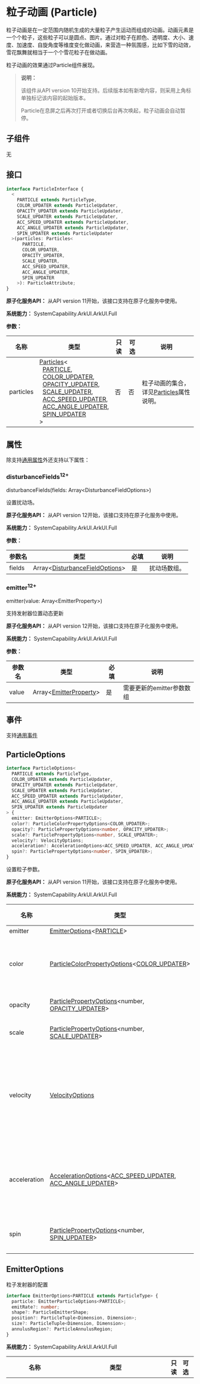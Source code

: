 # 粒子动画 (Particle)
<!--Kit: ArkUI-->
<!--Subsystem: ArkUI-->
<!--Owner: @CCFFWW-->
<!--Designer: @yangfan229-->
<!--Tester: @lxl007-->
<!--Adviser: @HelloCrease-->

粒子动画是在一定范围内随机生成的大量粒子产生运动而组成的动画。动画元素是一个个粒子，这些粒子可以是圆点、图片。通过对粒子在颜色、透明度、大小、速度、加速度、自旋角度等维度变化做动画，来营造一种氛围感，比如下雪的动效，雪花飘舞就相当于一个个雪花粒子在做动画。

粒子动画的效果通过Particle组件展现。


>  **说明：**
>
>  该组件从API version 10开始支持。后续版本如有新增内容，则采用上角标单独标记该内容的起始版本。
>
>  Particle在息屏之后再次打开或者切换后台再次唤起，粒子动画会自动暂停。


## 子组件

无


## 接口

```typescript
interface ParticleInterface {
  <
    PARTICLE extends ParticleType,
    COLOR_UPDATER extends ParticleUpdater,
    OPACITY_UPDATER extends ParticleUpdater,
    SCALE_UPDATER extends ParticleUpdater,
    ACC_SPEED_UPDATER extends ParticleUpdater,
    ACC_ANGLE_UPDATER extends ParticleUpdater,
    SPIN_UPDATER extends ParticleUpdater
  >(particles: Particles<
      PARTICLE,
      COLOR_UPDATER,
      OPACITY_UPDATER,
      SCALE_UPDATER,
      ACC_SPEED_UPDATER,
      ACC_ANGLE_UPDATER,
      SPIN_UPDATER
    >): ParticleAttribute;
}
```

**原子化服务API：** 从API version 11开始，该接口支持在原子化服务中使用。

**系统能力：** SystemCapability.ArkUI.ArkUI.Full

**参数：**

| 名称 | 类型 | 只读 | 可选 | 说明 |
| -------- | -------- | ---- | ---- | -------- |
| particles | [Particles](#particles18)<<br/>&nbsp;&nbsp;[PARTICLE](#particletype), <br/>&nbsp;&nbsp;[COLOR_UPDATER](#particleupdater),<br/>&nbsp;&nbsp;[OPACITY_UPDATER](#particleupdater),<br/>&nbsp;&nbsp;[SCALE_UPDATER](#particleupdater),<br/>&nbsp;&nbsp;[ACC_SPEED_UPDATER](#particleupdater),<br/>&nbsp;&nbsp;[ACC_ANGLE_UPDATER](#particleupdater),<br/>&nbsp;&nbsp;[SPIN_UPDATER](#particleupdater)<br/>><br/> | 否 | 否 | 粒子动画的集合，详见[Particles](#particles18)属性说明。 |

## 属性

除支持[通用属性](ts-component-general-attributes.md)外还支持以下属性：

### disturbanceFields<sup>12+</sup>

disturbanceFields(fields: Array&lt;DisturbanceFieldOptions&gt;)

设置扰动场。

**原子化服务API：** 从API version 12开始，该接口支持在原子化服务中使用。

**系统能力：** SystemCapability.ArkUI.ArkUI.Full

**参数：**

| 参数名 | 类型    | 必填 | 说明                         |
| ------ | ------- | ---- | ---------------------------- |
| fields  | Array<[DisturbanceFieldOptions](#disturbancefieldoptions12)> | 是   | 扰动场数组。 |

### emitter<sup>12+</sup>
emitter(value: Array&lt;EmitterProperty&gt;)

支持发射器位置动态更新

**原子化服务API：** 从API version 12开始，该接口支持在原子化服务中使用。

**系统能力：** SystemCapability.ArkUI.ArkUI.Full

**参数：**

| 参数名 | 类型    | 必填 | 说明                         |
| ------ | ------- | ---- | ---------------------------- |
| value  | Array<[EmitterProperty](#emitterproperty12)> | 是   | 需要更新的emitter参数数组 |

## 事件
支持[通用事件](ts-component-general-events.md)

## ParticleOptions

```typescript
interface ParticleOptions<
  PARTICLE extends ParticleType,
  COLOR_UPDATER extends ParticleUpdater,
  OPACITY_UPDATER extends ParticleUpdater,
  SCALE_UPDATER extends ParticleUpdater,
  ACC_SPEED_UPDATER extends ParticleUpdater,
  ACC_ANGLE_UPDATER extends ParticleUpdater,
  SPIN_UPDATER extends ParticleUpdater
> {
  emitter: EmitterOptions<PARTICLE>;
  color?: ParticleColorPropertyOptions<COLOR_UPDATER>;
  opacity?: ParticlePropertyOptions<number, OPACITY_UPDATER>;
  scale?: ParticlePropertyOptions<number, SCALE_UPDATER>;
  velocity?: VelocityOptions;
  acceleration?: AccelerationOptions<ACC_SPEED_UPDATER, ACC_ANGLE_UPDATER>;
  spin?: ParticlePropertyOptions<number, SPIN_UPDATER>;
}
```

设置粒子参数。

**原子化服务API：** 从API version 11开始，该接口支持在原子化服务中使用。

**系统能力：** SystemCapability.ArkUI.ArkUI.Full

| 名称 | 类型 | 只读 | 可选 | 说明 |
| -------- | -------- | ---- | ---- | -------- |
| emitter | [EmitterOptions](#emitteroptions)<[PARTICLE](#particletype)> | 否 | 否 | 粒子发射器配置。 |
| color | [ParticleColorPropertyOptions](#particlecolorpropertyoptions)<[COLOR_UPDATER](#particleupdater)> | 否 | 是 | 粒子颜色配置。<br/>**说明**：<br/>默认值：{ range:[Color.White,Color.White] } 。图片粒子不支持设置颜色。|
| opacity | [ParticlePropertyOptions](#particlepropertyoptions)\<number, [OPACITY_UPDATER](#particleupdater)> | 否 | 是 | 粒子透明度配置。<br/>默认值：{ range:[1.0,1.0] } |
| scale | [ParticlePropertyOptions](#particlepropertyoptions)\<number, [SCALE_UPDATER](#particleupdater)> | 否 | 是 | 粒子大小配置。<br/>默认值：{ range:[1.0,1.0] } |
| velocity | [VelocityOptions](#velocityoptions18) |否 | 是 | 粒子速度配置。<br/>**说明**：<br/>speed表示速度大小。angle表示速度的方向（单位为角度），以元素几何中心为坐标原点，水平方向为X轴，正数表示顺时针方向旋转角度。<br/>默认值：{ speed:[0.0,0.0],angle:[0.0,0.0] } |
| acceleration | [AccelerationOptions](#accelerationoptions18)<[ACC_SPEED_UPDATER](#particleupdater), [ACC_ANGLE_UPDATER](#particleupdater)> | 否 | 是 | 粒子加速度配置。 <br/>**说明**：<br/>speed表示加速度大小，angle表示加速度方向（单位为角度）。<br/>默认值：{ speed:{range:[0.0,0.0]},angle:{range:[0.0,0.0]} } |
| spin | [ParticlePropertyOptions](#particlepropertyoptions)<number, [SPIN_UPDATER](#particleupdater)> | 否 | 是 | 粒子自旋角度配置。 <br/>默认值：{range:[0.0,0.0]}<br/>方向：正数表示顺时针旋转，负数表示逆时针旋转。 |


## EmitterOptions
粒子发射器的配置

```typescript
interface EmitterOptions<PARTICLE extends ParticleType> {   
  particle: EmitterParticleOptions<PARTICLE>;
  emitRate?: number;
  shape?: ParticleEmitterShape;
  position?: ParticleTuple<Dimension, Dimension>;
  size?: ParticleTuple<Dimension, Dimension>;
  annulusRegion?: ParticleAnnulusRegion;
}
```

**系统能力：** SystemCapability.ArkUI.ArkUI.Full

| 名称 | 类型 | 只读 | 可选 | 说明 |
| -------- | -------- | ---- | ---- | -------- |
| particle | [EmitterParticleOptions](#emitterparticleoptions18)<[PARTICLE](#particletype)> | 否 | 否 | 粒子配置。<br>-type表示粒子类型，可以选择图片或者是点。<br>-config表示对应类型的配置。<br>-config类型和type值有关联：<br>1、如果type为ParticleType.POINT，则config类型为[PointParticleParameters](#pointparticleparameters) 。<br>2、如果type为ParticleType.IMAGE，则config类型为[ImageParticleParameters](#imageparticleparameters) 。<br>-count表示发射的粒子总数，count取值>=-1,当count为-1表示粒子总数无限大。<br>-lifetime表示单个粒子的生命周期，默认值1000（即1000ms，1s）,lifetime>=-1,当lifetime为-1表示粒子生命周期无限大。当lifetime<-1，取默认值。<br/>**说明：**如果不需要动画一直播放，建议不要将生命周期设置为-1，可能对性能造成较大影响。<br>-lifeTimeRange表示粒子生命周期取值范围，设置lifeTimeRange后粒子的生命周期为 [lifetime-lifeTimeRange,lifeTime+lifeTimeRange]中间的一个随机整数。lifeTimeRange 默认值为0，取值范围为0到正无穷。设置为负值时取默认值。<br/>**原子化服务API：** 从API version 11开始，该接口支持在原子化服务中使用。 |
| emitRate | number | 否 | 是 | 发射器发射速率（即每秒发射粒子数）。 默认值：5，小于0时取默认值5。emitRate值超过5000时会极大影响性能，建议设置参数小于5000。<br/>**原子化服务API：** 从API version 11开始，该接口支持在原子化服务中使用。|
| shape | [ParticleEmitterShape](#particleemittershape) | 否 | 是 | 发射器形状。默认值：ParticleEmitterShape.RECTANGLE。<br/>**原子化服务API：** 从API version 11开始，该接口支持在原子化服务中使用。 |
| position | [ParticleTuple](#particletuple18)<[Dimension](ts-types.md#dimension10), [Dimension](ts-types.md#dimension10)> | 否 | 是 | 发射器位置（距离组件左上角的位置。第一个参数为x方向上的相对偏移，第二个参数为y轴方向相对偏移。） <br>默认值：`[0.0, 0.0]`。<br/>**原子化服务API：** 从API version 11开始，该接口支持在原子化服务中使用。|
| size |  [ParticleTuple](#particletuple18)<[Dimension](ts-types.md#dimension10), [Dimension](ts-types.md#dimension10)>     |否 | 是 | 发射窗口的大小。第一个参数为发射器宽，第二个参数为发射器高。<br>默认值：`['100%','100%']`(即发射窗口占满Particle组件)。<br/>**原子化服务API：** 从API version 11开始，该接口支持在原子化服务中使用。 |
| annulusRegion<sup>20+</sup>  | [ParticleAnnulusRegion](ts-particle-animation.md#particleannulusregion20)| 否 | 是  |环形发射器参数。需要发射器形状为环形（即shape参数为ParticleEmitterShape.ANNULUS）时才生效，且对于环形发射器，形状信息必须通过annulusRegion参数指定，position和size不生效。<br/>**原子化服务API：** 从API version 20开始，该接口支持在原子化服务中使用。 |

## ParticleConfigs

设置粒子配置项。

**原子化服务API：** 从API version 11开始，该接口支持在原子化服务中使用。

**系统能力：** SystemCapability.ArkUI.ArkUI.Full

| 名称   | 类型   | 只读 | 可选 | 说明 |
| -------- | -------- | ------ | -------- | -------- |
| [ParticleType.POINT]      | [PointParticleParameters](#pointparticleparameters) | 否 | 否    | 点状粒子配置。 |
| [ParticleType.IMAGE]      | [ImageParticleParameters](#imageparticleparameters) | 否 | 否    | 图片粒子配置。 |

## PointParticleParameters

设置粒子半径。

**原子化服务API：** 从API version 11开始，该接口支持在原子化服务中使用。

**系统能力：** SystemCapability.ArkUI.ArkUI.Full

| 名称   | 类型   | 只读 | 可选 | 说明 |
| -------- | ------- | ------- | -------- | -------- |
| radius      | [VP](ts-types.md#vp10)| 否 | 否    | 粒子半径。 |

## ImageParticleParameters

设置图片选项。

**原子化服务API：** 从API version 11开始，该接口支持在原子化服务中使用。

**系统能力：** SystemCapability.ArkUI.ArkUI.Full

| 名称   | 类型   | 只读 | 可选 | 说明 |
| -------- | ------- | ------- | -------- | -------- |
| src      | [ResourceStr](ts-types.md#resourcestr) | 否 | 否    | 图片路径，支持本地图片和网络图片，引用方式请参考[加载图片资源](../../../ui/arkts-graphics-display.md#加载图片资源)。<br/>暂不支持svg图片类型。<br>src未发生变化时，会优先使用缓存的资源，无法动态切换资源。如需动态切换资源建议切换为不同的src。 |
| size     | [ParticleTuple](#particletuple18)<[Dimension](ts-types.md#dimension10), [Dimension](ts-types.md#dimension10)> | 否 | 否    | 图像尺寸。 |
| objectFit| [ImageFit](ts-appendix-enums.md#imagefit)| 否 | 是   | 图片显示模式。 |

## ParticleColorPropertyOptions

```typescript
interface ParticleColorPropertyOptions<UPDATER extends ParticleUpdater> {
  range: ParticleTuple<ResourceColor, ResourceColor>; 
  distributionType?: DistributionType;
  updater?: ParticleColorUpdaterOptions<UPDATER>;
}
```

设置粒子颜色属性更新器配置。

**系统能力：** SystemCapability.ArkUI.ArkUI.Full

| 名称 | 类型 | 只读 | 可选 | 说明 |
| -------- | -------- | ---- | ---- | -------- |
| range | [ParticleTuple](#particletuple18)<[ResourceColor](ts-types.md#resourcecolor), [ResourceColor](ts-types.md#resourcecolor)> | 否 | 否 | 粒子初始颜色区间，粒子发射器生成粒子的初始颜色在range区间随机取值。<br>默认值：range:[Color.White,Color.White] <br/>**原子化服务API：** 从API version 11开始，该接口支持在原子化服务中使用。|
| distributionType<sup>12+<sup> | [DistributionType](#distributiontype12) | 否 | 是 | 粒子初始颜色随机值分布，允许用户选择颜色随机值生成的分布类型，支持均匀分布或正态（高斯）分布。<br>默认值：DistributionType.UNIFORM<br/>**原子化服务API：** 从API version 12开始，该接口支持在原子化服务中使用。 |
| updater | [ParticleColorUpdaterOptions](#particlecolorupdateroptions18)<[UPDATER](#particleupdater)> | 否 | 是 | 颜色属性变化配置。颜色属性变化类型type有三类：<br>1、当type为ParticleUpdater.NONE，表示无变化，则config类型为[ParticleColorPropertyUpdaterConfigs](#particlecolorpropertyupdaterconfigs)[ParticleUpdater.NONE]。 <br>2、type为ParticleUpdater.RANDOM，表示随机变化，则config类型为[ParticleColorPropertyUpdaterConfigs](#particlecolorpropertyupdaterconfigs)[ParticleUpdater.RANDOM]。 <br>3、type为ParticleUpdater.CURVE,表示按动画曲线变化，则config类型为[ParticleColorPropertyUpdaterConfigs](#particlecolorpropertyupdaterconfigs)[ParticleUpdater.CURVE]。<br>默认值：type默认为 ParticleUpdater.NONE。 <br>**说明**：<br>当type为ParticleUpdater.RANDOM或者ParticleUpdater.CURVE时，updater中颜色配置的优先级高于range中的颜色配置。在updater配置的动画时间周期内，以updater中的颜色配置来变化；在updater配置的动画时间周期外，以range中的颜色配置来变化。<br/>**原子化服务API：** 从API version 11开始，该接口支持在原子化服务中使用。 |


## ParticleColorPropertyUpdaterConfigs

设置粒子颜色属性更新器的配置。

**原子化服务API：** 从API version 11开始，该接口支持在原子化服务中使用。

**系统能力：** SystemCapability.ArkUI.ArkUI.Full

| 名称 | 类型 | 只读 | 可选 | 说明 |
| -------- | -------- | ---- | ---- | -------- |
|[ParticleUpdater.NONE]|void | 否 | 否 | 无变化。|
| [ParticleUpdater.RANDOM] | [ParticleColorOptions](#particlecoloroptions18) | 否 | 否 | 表示变化方式为均匀变化的时候，在区间内随机生成一个差值。r、g、b、a四个颜色通道每秒分别使用差值叠加当前颜色值，生成目标颜色值。实现颜色随机变化的效果。 |
[ParticleUpdater.CURVE]|Array<[ParticlePropertyAnimation](#particlepropertyanimation)\<[ResourceColor](ts-types.md#resourcecolor)\>> | 否 | 否 | 表示变化方式为曲线变化时，颜色变化的配置。数组类型表示当前属性可以设置多段动画，如0ms-3000ms，3000ms-5000ms，5000ms-8000ms分别设置动画。|

## ParticlePropertyOptions
```typescript
interface ParticlePropertyOptions<TYPE, UPDATER extends ParticleUpdater> {
  range: ParticleTuple<TYPE, TYPE>;
  updater?: ParticleUpdaterOptions<TYPE, UPDATER>;
}
```

设置粒子属性选项。

**原子化服务API：** 从API version 11开始，该接口支持在原子化服务中使用。

**系统能力：** SystemCapability.ArkUI.ArkUI.Full

| 名称 | 类型 | 只读 | 可选 | 说明 |
| -------- | -------- | ---- | ---- | -------- |
| range | [ParticleTuple](#particletuple18)<[TYPE](#particleupdater), [TYPE](#particleupdater)> | 否 | 否 | 粒子初始属性值区间，粒子发射器生成粒子的属性值在range区间随机取值。<br/>**说明**<br/>各项属性的非法输入取默认值，当最大值小于最小值的时候取默认区间。TYPE为number。<br/>不同属性的默认值不同：<br>1、opacity属性：range:[1.0,1.0]，取值范围为[0, 1]，默认值为1.0。<br/>2、scale属性：range:[1.0,1.0]，取值范围为[0, 10000]，默认值为1.0。<br/>3、acceleration加速度speed属性：range:[0.0,0.0]，取值范围为[0, 10000]，默认值为0.0。<br/>4、acceleration加速度angle属性：range:[0.0,0.0]，取值范围为[-10000, 10000]，默认值为0.0。<br/>5、spin属性：range:[0.0,0.0]，取值范围为[-10000, 10000]，默认值为0.0。
| updater | [ParticleUpdaterOptions](#particleupdateroptions18)<[TYPE](#particleupdater), [UPDATER](#particleupdater)> | 否 | 是 | 属性变化配置。属性变化类型type有三类：<br/>1、当type为ParticleUpdater.NONE，表示无变化，则config类型为[ParticlePropertyUpdaterConfigs](#particlepropertyupdaterconfigs)[ParticleUpdater.NONE]。<br>2、当type为ParticleUpdater.RANDOM，表示变化类型为随机变化，则config类型为[ParticlePropertyUpdaterConfigs](#particlepropertyupdaterconfigs)[ParticleUpdater.RANDOM]。<br>3、当type为ParticleUpdater.CURVE，表示变化类型为曲线变化，则config类型为[ParticlePropertyUpdaterConfigs](#particlepropertyupdaterconfigs)[ParticleUpdater.CURVE] <br>默认值：type默认为ParticleUpdater.NONE。 |


## ParticlePropertyUpdaterConfigs
```typescript
interface ParticlePropertyUpdaterConfigs<T> {
    [ParticleUpdater.NONE]: void;
    [ParticleUpdater.RANDOM]: ParticleTuple<T, T>;
    [ParticleUpdater.CURVE]: Array<ParticlePropertyAnimation<T>>;
}
```

设置粒子属性更新器配置。

**原子化服务API：** 从API version 11开始，该接口支持在原子化服务中使用。

**系统能力：** SystemCapability.ArkUI.ArkUI.Full

| 名称 | 类型 | 只读 | 可选 | 说明 |
| -------- | -------- | ---- | ---- | -------- |
[[ParticleUpdater.NONE]|void | 否 | 否 | 无变化。|
| [ParticleUpdater.RANDOM] | [ParticleTuple](#particletuple18)<T, T> | 否 | 否 | 表示变化方式为匀速变化时，每秒的变化差值为设置区间随机生成的值。<br/>目标属性值为当前属性值叠加变化差值。如当前属性值为0.2，config取[0.1,1.0]:<br/>1、如果变化差值在区间[0.1,1.0]取随机值0.5，则目标属性值为0.2+0.5 = 0.7；<br/>2、变化差值也可以取负值。如当前属性值为0.2，config为 [-3.0,2.0],如果变化差值在区间[-3.0,2.0]取随机值-2.0，则目标属性值为0.2-2.0 = -1.8。<br>**说明：**<br>config配置的是变化差值的取值范围，差值的最大最小值没有约束。但是如果当前属性值叠加差值大于属性最大值，目标属性值取属性最大值；如果当前属性值叠加差值小于属性最小值，目标属性值取属性最小值。T为number。<br>例如：opacity的取值范围[0.0,1.0]则当当前属性值叠加差值超过1.0，则取1.0。|
|[ParticleUpdater.CURVE]|Array<[ParticlePropertyAnimation](#particlepropertyanimation)\<T\>> | 否 | 否 | 表示变化方式为曲线变化时，属性变化的配置。数组类型表示当前属性可以设置多段动画，如0ms-3000ms，3000ms-5000ms，5000ms-8000ms分别设置动画。T为number。|

## ParticlePropertyAnimation
```typescript
interface ParticlePropertyAnimation<T> {
  from: T;
  to: T;
  startMillis: number;
  endMillis: number;
  curve?: Curve | ICurve;
}
```

设置粒子属性声明周期。

**原子化服务API：** 从API version 11开始，该接口支持在原子化服务中使用。

**系统能力：** SystemCapability.ArkUI.ArkUI.Full

| 名称 | 类型 | 只读 | 可选 | 说明 |
| -------- | ---- | ---- | -------- | -------- |
|from| T | 否 | 否 | 属性起始值。非法输入取对应属性的默认值。|
| to | T | 否 | 否 | 属性目标值。非法输入取对应属性的默认值。|
|startMillis|number | 否 | 否 | 动画开始时间。<br/>单位：毫秒。<br/>取值范围：[0, +∞)。|
|endMillis|number | 否 | 否 | 动画结束时间。<br/>单位：毫秒。<br/>取值范围：[0, +∞)。|
|curve|[Curve](ts-appendix-enums.md#curve)&nbsp;\|&nbsp;[ICurve](../js-apis-curve.md#icurve9)| 否 | 是 | 设置动画曲线。<br>默认值：Curve.Linear|


## ParticleType

粒子类型。

**原子化服务API：** 从API version 11开始，该接口支持在原子化服务中使用。

**系统能力：** SystemCapability.ArkUI.ArkUI.Full

| 名称  |  值  | 说明 |
| -------- | -------- | -------- | 
| POINT | 'point' | 点状粒子 |
| IMAGE | 'image' | 图片粒子 |



## ParticleEmitterShape

粒子发射器形状。

**原子化服务API：** 从API version 11开始，该接口支持在原子化服务中使用。

**系统能力：** SystemCapability.ArkUI.ArkUI.Full

| 名称  |  值  | 说明 |
| -------- | -------- | -------- | 
| RECTANGLE | 'rectangle' | 粒子发射器为矩形。<br/> **原子化服务API：** 从API version 11开始，该接口支持在原子化服务中使用。|
| CIRCLE | 'circle' | 粒子发射器为圆形。<br/> **原子化服务API：** 从API version 11开始，该接口支持在原子化服务中使用。|
| ELLIPSE | 'ellipse' | 粒子发射器为椭圆形。<br/> **原子化服务API：** 从API version 11开始，该接口支持在原子化服务中使用。|
| ANNULUS<sup>20+</sup> | 'annulus' | 粒子发射器为环形。<br/> **原子化服务API：** 从API version 20开始，该接口支持在原子化服务中使用。|

## DistributionType<sup>12+<sup>

初始颜色随机值分布类型。

**原子化服务API：** 从API version 12开始，该接口支持在原子化服务中使用。

**系统能力：** SystemCapability.ArkUI.ArkUI.Full

| 名称  |  值  | 说明 |
| -------- | -------- | -------- | 
| UNIFORM | 0 | 初始颜色随机值分布为均匀分布。|
| GAUSSIAN | 1 | 初始颜色随机值分布为高斯分布。|

## ParticleUpdater

粒子变化类型。

**原子化服务API：** 从API version 11开始，该接口支持在原子化服务中使用。

**系统能力：** SystemCapability.ArkUI.ArkUI.Full

| 名称  |  值  | 说明 |
| -------- | -------- | -------- | 
|NONE | 'none' | 无变化|
|RANDOM | 'random' | 随机变化|
|CURVE | 'curve' | 动画曲线变化|

## DisturbanceFieldOptions<sup>12+</sup>

设置粒子扰动场参数。

**原子化服务API：** 从API version 12开始，该接口支持在原子化服务中使用。

**系统能力：** SystemCapability.ArkUI.ArkUI.Full

| 名称 | 类型    | 只读 | 可选 | 说明                         |
| ------ | ------- | ---- | ------- | --------------------- |
| strength  | number | 否 | 是   |场强，表示场从中心向外的排斥力的强度，默认值0。正数表示排斥力方向朝外，负数表示吸引力，方向朝内。<br/>取值范围：(-∞, +∞)。 |
| shape  |   [DisturbanceFieldShape](#disturbancefieldshape12) | 否 | 是   | 场的形状。<br/>默认为DisturbanceFieldShape.RECT。 |
| size  | [SizeT](../js-apis-arkui-graphics.md#sizett12)&lt;number&gt;| 否 | 是  |场的大小。<br/>默认值 {width:0，height:0}。<br/>width和height的取值范围：[0, +∞)。 |
| position  | [PositionT](../js-apis-arkui-graphics.md#positiont12)&lt;number&gt; | 否 | 是   |场的位置。<br/>默认值{x:0，y:0}。<br/>x、y的取值范围：(-∞, +∞)。 |
| feather  | number | 否 | 是   |羽化值，表示场从中心点到场边缘的衰减程度，取值范围0到100的整数，如果0则表示场是一个刚体，所有范围内的粒子都被排斥在外。羽化值越大场的缓和程度越大，场范围内出现越多靠近中心点的粒子。<br/>默认值为0。 |
| noiseScale  | number | 否 | 是   |噪声尺度，用于控制噪声图案的整体大小，取值大于等于0。<br/>默认值1。 |
| noiseFrequency  | number | 否 | 是   |噪声频率，频率越大噪声越细腻，取值大于等于0。<br/> 默认值1。 |
| noiseAmplitude  | number | 否 | 是   |噪声震幅，噪声的波动的范围，震幅越大噪音之间差异越大。取值大于等于0。<br/> 默认值1。 |

## DisturbanceFieldShape<sup>12+</sup>

粒子形状。

**原子化服务API：** 从API version 12开始，该接口支持在原子化服务中使用。

**系统能力：** SystemCapability.ArkUI.ArkUI.Full

| 名称    | 值    | 说明   |
| --------| ---- | ------|
| RECT    | 0 | 长方形。   |
| CIRCLE  | 1 | 圆。       |
| ELLIPSE | 2 | 椭圆。     |

## EmitterProperty<sup>12+</sup>

设置发射器属性。

**原子化服务API：** 从API version 12开始，该接口支持在原子化服务中使用。

**系统能力：** SystemCapability.ArkUI.ArkUI.Full

| 名称 | 类型    | 只读 | 可选 | 说明                         |
| ------ | ------- | ---- | ------- | --------------------- |
| index   | number | 否 | 否   |索引，取整，按初始化参数中发射器的数组索引指定对应的发射器。异常默认值为0。<br/>**原子化服务API：** 从API version 12开始，该接口支持在原子化服务中使用。 |
| emitRate  | number  | 否 | 是   | 发射器发射速率，即每秒发射粒子的数量。<br/>未传入时保持其当前的发射速率， 传入值小于0时取默认值5。emitRate值超过5000时会极大影响性能，建议设置参数小于5000。<br/>**原子化服务API：** 从API version 12开始，该接口支持在原子化服务中使用。 |
| position  | [PositionT](../js-apis-arkui-graphics.md#positiont12)&lt;number&gt; | 否 | 是  |发射器位置的数组，只支持number类型。<br/>未传入时保持其当前的发射器位置。需传入两个有效参数，若其中一个为异常值，则position不生效。<br/>x、y的取值范围：(-∞, +∞)。<br/>**原子化服务API：** 从API version 12开始，该接口支持在原子化服务中使用。 |
| size  | [SizeT](../js-apis-arkui-graphics.md#sizett12)&lt;number&gt;| 否 | 是  |发射窗口的大小，只支持number类型。<br/>未传入时保持其当前发射窗口大小。需传入两个有效参数且都大于0，若其中一个为异常值，则size不生效。<br/>**原子化服务API：** 从API version 12开始，该接口支持在原子化服务中使用。 |
| annulusRegion<sup>20+</sup>  | [ParticleAnnulusRegion](ts-particle-animation.md#particleannulusregion20)| 否 | 是 |环形发射器参数。需要对应index的发射器形状为环形才生效。<br/>**原子化服务API：** 从API version 20开始，该接口支持在原子化服务中使用。 |

## ParticleTuple<sup>18+</sup>

```typescript
declare type ParticleTuple<T1, T2> = [T1, T2];
```

粒子元组，表示定义一些动画参数的类型。

**原子化服务API：** 从API version 18开始，该接口支持在原子化服务中使用。

**系统能力：** SystemCapability.ArkUI.ArkUI.Full

| 类型         | 说明                                           |
| ----------- | ---------------------------------------------- |
| [T1, T2]    | 一些动画参数的类型，可能是任何类型。              |

## Particles<sup>18+</sup>

```typescript
interface Particles<
  PARTICLE extends ParticleType,
  COLOR_UPDATER extends ParticleUpdater,
  OPACITY_UPDATER extends ParticleUpdater,
  SCALE_UPDATER extends ParticleUpdater,
  ACC_SPEED_UPDATER extends ParticleUpdater,
  ACC_ANGLE_UPDATER extends ParticleUpdater,
  SPIN_UPDATER extends ParticleUpdater
> {
  particles: Array<
    ParticleOptions<
      PARTICLE,
      COLOR_UPDATER,
      OPACITY_UPDATER,
      SCALE_UPDATER,
      ACC_SPEED_UPDATER,
      ACC_ANGLE_UPDATER,
      SPIN_UPDATER
    >
  >;
}
```

粒子动画的集合。

> **说明：**
>
> 为规范匿名对象的定义，API 18版本修改了此处的元素定义。其中，保留了历史匿名对象的起始版本信息，会出现外层元素@since版本号高于内层元素版本号的情况，但这不影响接口的使用。

**系统能力：** SystemCapability.ArkUI.ArkUI.Full

| 名称    | 类型                           | 只读 | 可选 | 说明                                                                                                                     |
| ------ | ------------------------------ | ---- | ------------------------------------------ | ----------------------------------------------------------------------------- |
| particles<sup>10+</sup>  | Array<<br/>&nbsp;&nbsp;ParticleOptions<<br/>&nbsp;&nbsp;&nbsp;&nbsp;PARTICLE,<br/>&nbsp;&nbsp;&nbsp;&nbsp;COLOR_UPDATER,<br/>&nbsp;&nbsp;&nbsp;&nbsp;OPACITY_UPDATER,<br/>&nbsp;&nbsp;&nbsp;&nbsp;SCALE_UPDATER,<br/>&nbsp;&nbsp;&nbsp;&nbsp;ACC_SPEED_UPDATER,<br/>&nbsp;&nbsp;&nbsp;&nbsp;ACC_ANGLE_UPDATER,<br/>&nbsp;&nbsp;&nbsp;&nbsp;SPIN_UPDATER<br/>&nbsp;&nbsp;><br/>>  | 否 | 否   | 粒子动画的集合。每一个的粒子动画（[ParticleOptions](#particleoptions)）包含粒子发射，同时可配置粒子的颜色、透明度、大小、速度、加速度与旋转速度，旋转速度，详见[ParticleOptions](#particleoptions)属性说明。 <br/>**原子化服务API：** 从API version 11开始，该接口支持在原子化服务中使用。|

## VelocityOptions<sup>18+</sup>

粒子速度配置。

> **说明：**
>
> 为规范匿名对象的定义，API 18版本修改了此处的元素定义。其中，保留了历史匿名对象的起始版本信息，会出现外层元素@since版本号高于内层元素版本号的情况，但这不影响接口的使用。

**原子化服务API：** 从API version 18开始，该接口支持在原子化服务中使用。

**系统能力：** SystemCapability.ArkUI.ArkUI.Full

| 名称    | 类型                           | 只读 | 可选 | 说明                                                                                                                     |
| ------ | ------------------------------ | ---- | ------------------------- | ---------------------------------------------------------------------------------------------- |
| speed<sup>10+</sup>  | [ParticleTuple](#particletuple18)<number, number>  | 否 | 否   | 表示速度大小。<br/>默认值：{range:[0.0,0.0]}    <br/>**原子化服务API：** 从API version 11开始，该接口支持在原子化服务中使用。                                                                          |
| angle<sup>10+</sup>  | [ParticleTuple](#particletuple18)<number, number>  | 否 | 否   | 表示速度的方向（单位为角度）。以元素几何中心为坐标原点，水平方向为X轴，正数表示顺时针方向旋转角度。<br/>默认值：{range:[0.0,0.0]} <br/>**原子化服务API：** 从API version 11开始，该接口支持在原子化服务中使用。|

## AccelerationOptions<sup>18+</sup>

```typescript
declare interface AccelerationOptions<
  ACC_SPEED_UPDATER extends ParticleUpdater,
  ACC_ANGLE_UPDATER extends ParticleUpdater
> {
  speed?: ParticlePropertyOptions<number, ACC_SPEED_UPDATER>;
  angle?: ParticlePropertyOptions<number, ACC_ANGLE_UPDATER>;
}
```

粒子加速度配置。

> **说明：**
>
> 为规范匿名对象的定义，API 18版本修改了此处的元素定义。其中，保留了历史匿名对象的起始版本信息，会出现外层元素@since版本号高于内层元素版本号的情况，但这不影响接口的使用。

**原子化服务API：** 从API version 18开始，该接口支持在原子化服务中使用。

**系统能力：** SystemCapability.ArkUI.ArkUI.Full

| 名称    | 类型                                                | 只读 | 可选 | 说明                                                       |
| ------ | --------------------------------------------------- | ---- | ----------- | ---------------------------------------------- |
| speed<sup>10+</sup>  | [ParticlePropertyOptions](#particlepropertyoptions)<number, [ACC_SPEED_UPDATER](#particleupdater)>  | 否 | 是   | 表示加速度大小。<br/>默认值：{range:[0.0,0.0]}      <br/>**原子化服务API：** 从API version 11开始，该接口支持在原子化服务中使用。        |
| angle<sup>10+</sup>  | [ParticlePropertyOptions](#particlepropertyoptions)<number, [ACC_ANGLE_UPDATER](#particleupdater)>  | 否 | 是   | 表示加速度方向（单位为角度）。<br/>默认值：{range:[0.0,0.0]} <br/>**原子化服务API：** 从API version 11开始，该接口支持在原子化服务中使用。|

## EmitterParticleOptions<sup>18+</sup>

```typescript
interface EmitterParticleOptions<PARTICLE extends ParticleType> {
  type: PARTICLE;
  config: ParticleConfigs[PARTICLE];
  count: number;
  lifetime?: number;
  lifetimeRange?: number;
}
```

粒子配置。

> **说明：**
>
> 为规范匿名对象的定义，API 18版本修改了此处的元素定义。其中，保留了历史匿名对象的起始版本信息，会出现外层元素@since版本号高于内层元素版本号的情况，但这不影响接口的使用。

**原子化服务API：** 从API version 18开始，该接口支持在原子化服务中使用。

**系统能力：** SystemCapability.ArkUI.ArkUI.Full

| 名称    | 类型                                                | 只读 | 可选 | 说明                                                       |
| ------ | --------------------------------------------------- | ---- | ----------- | ---------------------------------------------- |
| type<sup>10+</sup>  | [PARTICLE](#particletype)  | 否 | 否   | 表示粒子类型，可以选择图片或者是点。   <br/>**原子化服务API：** 从API version 11开始，该接口支持在原子化服务中使用。           |
| config<sup>10+</sup>  | [ParticleConfigs](#particleconfigs)[PARTICLE]  | 否 | 否   | 表示对应类型的配置。<br/>config类型和type值有关联：<br>1、如果type为ParticleType.POINT，则config类型为[PointParticleParameters](#pointparticleparameters) 。<br>2、如果type为ParticleType.IMAGE，则config类型为[ImageParticleParameters](#imageparticleparameters) 。<br/>**原子化服务API：** 从API version 11开始，该接口支持在原子化服务中使用。 |
| count<sup>10+</sup>  | number  | 否 | 否   | 表示发射的粒子总数，count取值>=-1,当count为-1表示粒子总数无限大。<br/>**原子化服务API：** 从API version 11开始，该接口支持在原子化服务中使用。 |
| lifetime<sup>10+</sup>  | number  | 否 | 是   | 表示单个粒子的生命周期，默认值1000（即1000ms，1s），lifetime>=-1。当lifetime为-1表示粒子生命周期无限大。当lifetime<-1，取默认值。<br/>**说明：** 如果不需要动画一直播放，建议不要将生命周期设置为-1，可能对性能造成较大影响。<br/>**原子化服务API：** 从API version 11开始，该接口支持在原子化服务中使用。 |
| lifetimeRange<sup>12+</sup>  | number  | 否 | 是   | 表示粒子生命周期取值范围，设置lifetimeRange后粒子的生命周期为 [lifetime-lifetimeRange,lifeTime+lifetimeRange]中间的一个随机整数。lifetimeRange 默认值为0，取值范围为0到正无穷。设置为负值时取默认值。 <br/>**原子化服务API：** 从API version 12开始，该接口支持在原子化服务中使用。|

## ParticleUpdaterOptions<sup>18+</sup>

```typescript
interface ParticleUpdaterOptions<TYPE, UPDATER extends ParticleUpdater> {
  type: UPDATER;
  config: ParticlePropertyUpdaterConfigs<TYPE>[UPDATER];
}
```

颜色属性变化配置。

> **说明：**
>
> 为规范匿名对象的定义，API 18版本修改了此处的元素定义。其中，保留了历史匿名对象的起始版本信息，会出现外层元素@since版本号高于内层元素版本号的情况，但这不影响接口的使用。

**原子化服务API：** 从API version 18开始，该接口支持在原子化服务中使用。

**系统能力：** SystemCapability.ArkUI.ArkUI.Full

| 名称    | 类型                                                | 只读 | 可选 | 说明                                                       |
| ------ | ----------------------------------- | ---------------- | ---- | --------------------------------------------------------- |
| type<sup>10+</sup>  | [UPDATER](#particleupdater)  | 否 | 否   | 表示颜色属性变化类型。 <br>默认值：type默认为ParticleUpdater.NONE。    **原子化服务API：** 从API version 11开始，该接口支持在原子化服务中使用。          |
| config<sup>10+</sup>  | [ParticlePropertyUpdaterConfigs](#particlepropertyupdaterconfigs)<[TYPE](#particleupdater)[[UPDATER](#particleupdater)] | 否 | 否   | 属性变化配置。属性变化类型type有三类：<br/>1、当type为ParticleUpdater.NONE，表示无变化，则config类型为[ParticlePropertyUpdaterConfigs](#particlepropertyupdaterconfigs)[ParticleUpdater.NONE]。<br>2、当type为ParticleUpdater.RANDOM，表示变化类型为随机变化，则config类型为[ParticlePropertyUpdaterConfigs](#particlepropertyupdaterconfigs)[ParticleUpdater.RANDOM]。<br>3、当type为ParticleUpdater.CURVE，表示变化类型为曲线变化，则config类型为[ParticlePropertyUpdaterConfigs](#particlepropertyupdaterconfigs)[ParticleUpdater.CURVE]。 **原子化服务API：** 从API version 11开始，该接口支持在原子化服务中使用。 |

## ParticleColorUpdaterOptions<sup>18+</sup>

```typescript
interface ParticleColorUpdaterOptions<UPDATER extends ParticleUpdater> {
  type: UPDATER;
  config: ParticleColorPropertyUpdaterConfigs[UPDATER];
}
```

颜色属性变化配置。

> **说明：**
>
> 为规范匿名对象的定义，API 18版本修改了此处的元素定义。其中，保留了历史匿名对象的起始版本信息，会出现外层元素@since版本号高于内层元素版本号的情况，但这不影响接口的使用。

**原子化服务API：** 从API version 18开始，该接口支持在原子化服务中使用。

**系统能力：** SystemCapability.ArkUI.ArkUI.Full

| 名称    | 类型                                                | 只读 | 可选 | 说明                                                       |
| ------ | --------------------------------------------------- | ---- | ---------- | ----------------------------------------------- |
| type<sup>10+</sup>  | [UPDATER](#particleupdater)  | 否 | 否   | 表示颜色属性变化类型。<br>默认值：type默认为 ParticleUpdater.NONE。     <br>**原子化服务API：** 从API version 11开始，该接口支持在原子化服务中使用。         |
| config<sup>10+</sup>  | [ParticleColorPropertyUpdaterConfigs](#particlecolorpropertyupdaterconfigs)[[UPDATER](#particleupdater)]  | 否 | 否   | 颜色属性变化类型type有三类：<br>1、当type为ParticleUpdater.NONE，表示无变化，则config类型为[ParticleColorPropertyUpdaterConfigs](#particlecolorpropertyupdaterconfigs)[ParticleUpdater.NONE]。 <br>2、type为ParticleUpdater.RANDOM，表示随机变化，则config类型为[ParticleColorPropertyUpdaterConfigs](#particlecolorpropertyupdaterconfigs)[ParticleUpdater.RANDOM]。 <br>3、type为ParticleUpdater.CURVE,表示按动画曲线变化，则config类型为[ParticleColorPropertyUpdaterConfigs](#particlecolorpropertyupdaterconfigs)[ParticleUpdater.CURVE]。 <br>**说明**：<br>当type为ParticleUpdater.RANDOM或者ParticleUpdater.CURVE时，updater中颜色配置的优先级高于range中的颜色配置。在updater配置的动画时间周期内，以updater中的颜色配置来变化；在updater配置的动画时间周期前，以range中的颜色配置来变化。<br>**原子化服务API：** 从API version 11开始，该接口支持在原子化服务中使用。 |

## ParticleColorOptions<sup>18+</sup>

颜色变化方式为均匀变化的时候，在区间内随机生成一个差值。r、g、b、a四个颜色通道每秒分别使用差值叠加当前颜色值，生成目标颜色值。实现颜色随机变化的效果。

> **说明：**
>
> 为规范匿名对象的定义，API 18版本修改了此处的元素定义。其中，保留了历史匿名对象的起始版本信息，会出现外层元素@since版本号高于内层元素版本号的情况，但这不影响接口的使用。

**原子化服务API：** 从API version 18开始，该接口支持在原子化服务中使用。

**系统能力：** SystemCapability.ArkUI.ArkUI.Full

| 名称  | 类型                           | 只读 | 可选 | 说明                         |
| ---- | ----------------- | ------------- | ---- | --------------------------- |
| r<sup>10+</sup>    | [ParticleTuple](#particletuple18)<number, number>  | 否 | 否   | r颜色通道的差值。   **原子化服务API：** 从API version 11开始，该接口支持在原子化服务中使用。         |
| g<sup>10+</sup>    | [ParticleTuple](#particletuple18)<number, number>  | 否 | 否   | g颜色通道的差值。   **原子化服务API：** 从API version 11开始，该接口支持在原子化服务中使用。        |
| b<sup>10+</sup>    | [ParticleTuple](#particletuple18)<number, number>  | 否 | 否   | b颜色通道的差值。   **原子化服务API：** 从API version 11开始，该接口支持在原子化服务中使用。        |
| a<sup>10+</sup>    | [ParticleTuple](#particletuple18)<number, number>  | 否 | 否   | a颜色通道的差值。   **原子化服务API：** 从API version 11开始，该接口支持在原子化服务中使用。        |

## ParticleAnnulusRegion<sup>20+</sup>

用于设置环形发射器区域的配置信息。

**原子化服务API：** 从API version 20开始，该接口支持在原子化服务中使用。

**系统能力：** SystemCapability.ArkUI.ArkUI.Full

| 名称   | 类型   | 只读 | 可选 | 说明 |
| ------ | ------ | -- | -- | ---- |
| center      | [PositionT](../js-apis-arkui-graphics.md#positiont12)&lt;[LengthMetrics](../js-apis-arkui-graphics.md#lengthmetrics12)&gt; | 否 | 是  | 圆环的圆心坐标，组件的左上角为坐标原点。默认值：{x:LengthMetrics.percent(0.5),y:LengthMetrics.percent(0.5)}   |
| outerRadius      | [LengthMetrics](../js-apis-arkui-graphics.md#lengthmetrics12) | 否 | 否   | 圆环的外圆半径。   |
| innerRadius  | [LengthMetrics](../js-apis-arkui-graphics.md#lengthmetrics12) | 否 | 否  | 圆环的内圆半径。   |
| startAngle | number | 否 | 是   | 圆环的起始角度。<br>单位：度<br>默认值：0  |
| endAngle | number | 否 | 是   | 圆环的结束角度。<br>单位：度<br>默认值：360  |


>  **说明：**
>
>  1、outerRadius、innerRadius小于零或使用百分比单位时，会按零进行处理。
>
>  2、当outerRadius小于innerRadius时（即外圆半径小于内圆半径时），会将当前较小的值作为新的内圆半径，将较大的值作为新的外圆半径。
>
>  3、当endAngle小于startAngle时（即结束角度小于起始角度时），会将当前较小的值作为新的起始角度，将较大的值作为新的结束角度。

![](figures/annulus.png)

## 示例

### 示例1（圆形初始化粒子）

描述粒子动画基础用法，通过圆形初始化粒子。

```ts
// xxx.ets
@Entry
@Component
struct ParticleExample {
  build() {
    Stack() {
      Text()
        .width(300).height(300).backgroundColor(Color.Black)
      Particle({
        particles: [
          {
            emitter: {
              particle: {
                type: ParticleType.POINT, //粒子类型
                config: {
                  radius: 10//圆点半径
                },
                count: 500, //粒子总数
                lifetime: 10000, //粒子生命周期，单位ms
                lifetimeRange: 100//粒子生命周期取值范围，单位ms
              },
              emitRate: 10, //每秒发射粒子数
              position: [0, 0],
              shape: ParticleEmitterShape.RECTANGLE//发射器形状
            },
            color: {
              range: [Color.Red, Color.Yellow], //初始颜色范围
              updater: {
                type: ParticleUpdater.CURVE, //变化方式为曲线变化
                config: [
                  {
                    from: Color.White, //变化起始值
                    to: Color.Pink, //变化终点值
                    startMillis: 0, //开始时间
                    endMillis: 3000, //结束时间
                    curve: Curve.EaseIn//变化曲线
                  },
                  {
                    from: Color.Pink,
                    to: Color.Orange,
                    startMillis: 3000,
                    endMillis: 5000,
                    curve: Curve.EaseIn
                  },
                  {
                    from: Color.Orange,
                    to: Color.Pink,
                    startMillis: 5000,
                    endMillis: 8000,
                    curve: Curve.EaseIn
                  },
                ]
              }
            },
            opacity: {
              range: [0.0, 1.0], //粒子透明度的初始值从【0.0到1.0】随机产生
              updater: {
                type: ParticleUpdater.CURVE,
                config: [
                  {
                    from: 0.0,
                    to: 1.0,
                    startMillis: 0,
                    endMillis: 3000,
                    curve: Curve.EaseIn
                  },
                  {
                    from: 1.0,
                    to: 0.0,
                    startMillis: 5000,
                    endMillis: 10000,
                    curve: Curve.EaseIn
                  }
                ]
              }
            },
            scale: {
              range: [0.0, 0.0],
              updater: {
                type: ParticleUpdater.CURVE,
                config: [
                  {
                    from: 0.0,
                    to: 0.5,
                    startMillis: 0,
                    endMillis: 3000,
                    curve: Curve.EaseIn
                  }
                ]
              }
            },
            acceleration: {
              //加速度的配置，从大小和方向两个维度变化，speed表示加速度大小，angle表示加速度方向
              speed: {
                range: [3, 9],
                updater: {
                  type: ParticleUpdater.RANDOM, //Speed的变化方式是随机变化
                  config: [1, 20]
                }
              },
              angle: {
                range: [90, 90]
              }
            }

          }
        ]
      }).width(300).height(300)
    }.width("100%").height("100%").align(Alignment.Center)
  }
}
```

![particle](figures/particle.gif)

### 示例2（图片初始化粒子）

描述粒子动画基础用法，通过图片初始化粒子。

```ts
@Entry
@Component
struct ParticleExample {
  @State
  myCount: number = 100
  flag: boolean = false;

  build() {
    Column() {
      Stack() {
        Particle({
          particles: [
            {
              emitter: {
                particle: {
                  type: ParticleType.IMAGE,
                  config: {
                    src: $r("app.media.book"),
                    size: [10, 10]
                  },
                  count: this.myCount,
                  lifetime: 10000,
                  lifetimeRange: 100
                },
                emitRate: 3,
                shape: ParticleEmitterShape.CIRCLE
              },
              color: {
                range: [Color.White, Color.White]
              },
              opacity: {
                range: [1.0, 1.0],
                updater: {
                  type: ParticleUpdater.CURVE,
                  config: [
                    {
                      from: 0,
                      to: 1.0,
                      startMillis: 0,
                      endMillis: 6000
                    },
                    {
                      from: 1.0,
                      to: 0,
                      startMillis: 6000,
                      endMillis: 10000
                    }
                  ]
                }
              },
              scale: {
                range: [0.1, 1.0],
                updater: {
                  type: ParticleUpdater.CURVE,
                  config: [
                    {
                      from: 0,
                      to: 1.5,
                      startMillis: 0,
                      endMillis: 8000,
                      curve: Curve.EaseIn
                    }

                  ]
                }
              },
              acceleration: {
                speed: {
                  range: [3, 9],
                  updater: {
                    type: ParticleUpdater.CURVE,
                    config: [
                      {
                        from: 10,
                        to: 20,
                        startMillis: 0,
                        endMillis: 3000,
                        curve: Curve.EaseIn
                      },
                      {
                        from: 10,
                        to: 2,
                        startMillis: 3000,
                        endMillis: 8000,
                        curve: Curve.EaseIn
                      }
                    ]
                  }
                },
                angle: {
                  range: [0, 180],
                  updater: {
                    type: ParticleUpdater.CURVE,
                    config: [{
                      from: 1,
                      to: 2,
                      startMillis: 0,
                      endMillis: 1000,
                      curve: Curve.EaseIn
                    },
                      {
                        from: 50,
                        to: -50,
                        startMillis: 1000,
                        endMillis: 3000,
                        curve: Curve.EaseIn
                      },
                      {
                        from: 3,
                        to: 5,
                        startMillis: 3000,
                        endMillis: 8000,
                        curve: Curve.EaseIn
                      }
                    ]
                  }
                }
              },
              spin: {
                range: [0.1, 1.0],
                updater: {
                  type: ParticleUpdater.CURVE,
                  config: [
                    {
                      from: 0,
                      to: 360,
                      startMillis: 0,
                      endMillis: 8000,
                      curve: Curve.EaseIn
                    }
                  ]
                }
              },
            }
            , {
            emitter: {
              particle: {
                type: ParticleType.IMAGE,
                config: {
                  src: $r('app.media.heart'),
                  size: [10, 10]
                },
                count: this.myCount,
                lifetime: 10000,
                lifetimeRange: 100
              },
              emitRate: 3,
              shape: ParticleEmitterShape.CIRCLE
            },
            color: {
              range: [Color.White, Color.White]
            },
            opacity: {
              range: [1.0, 1.0],
              updater: {
                type: ParticleUpdater.CURVE,
                config: [
                  {
                    from: 0,
                    to: 1.0,
                    startMillis: 0,
                    endMillis: 6000
                  },
                  {
                    from: 1.0,
                    to: 0,
                    startMillis: 6000,
                    endMillis: 10000
                  }
                ]
              }
            },
            scale: {
              range: [0.1, 1.0],
              updater: {
                type: ParticleUpdater.CURVE,
                config: [
                  {
                    from: 0,
                    to: 2.0,
                    startMillis: 0,
                    endMillis: 10000,
                    curve: Curve.EaseIn
                  }

                ]
              }
            },
            acceleration: {
              speed: {
                range: [3, 9],
                updater: {
                  type: ParticleUpdater.CURVE,
                  config: [
                    {
                      from: 10,
                      to: 20,
                      startMillis: 0,
                      endMillis: 3000,
                      curve: Curve.EaseIn
                    },
                    {
                      from: 10,
                      to: 2,
                      startMillis: 3000,
                      endMillis: 8000,
                      curve: Curve.EaseIn
                    }
                  ]
                }
              },
              angle: {
                range: [0, 180],
                updater: {
                  type: ParticleUpdater.CURVE,
                  config: [{
                    from: 1,
                    to: 2,
                    startMillis: 0,
                    endMillis: 1000,
                    curve: Curve.EaseIn
                  },
                    {
                      from: 50,
                      to: -50,
                      startMillis: 0,
                      endMillis: 3000,
                      curve: Curve.EaseIn
                    },
                    {
                      from: 3,
                      to: 5,
                      startMillis: 3000,
                      endMillis: 10000,
                      curve: Curve.EaseIn
                    }
                  ]
                }
              }
            },
            spin: {
              range: [0.1, 1.0],
              updater: {
                type: ParticleUpdater.CURVE,
                config: [
                  {
                    from: 0,
                    to: 360,
                    startMillis: 0,
                    endMillis: 10000,
                    curve: Curve.EaseIn
                  }
                ]
              }
            },
          }, {
            emitter: {
              particle: {
                type: ParticleType.IMAGE,
                config: {
                  src: $r('app.media.sun'),
                  size: [10, 10]
                },
                count: this.myCount,
                lifetime: 10000,
                lifetimeRange: 100
              },
              emitRate: 3,
              shape: ParticleEmitterShape.CIRCLE
            },
            color: {
              range: [Color.White, Color.White]
            },
            opacity: {
              range: [1.0, 1.0],
              updater: {
                type: ParticleUpdater.CURVE,
                config: [
                  {
                    from: 0,
                    to: 1.0,
                    startMillis: 0,
                    endMillis: 6000
                  },
                  {
                    from: 1.0,
                    to: 0,
                    startMillis: 6000,
                    endMillis: 10000
                  }
                ]
              }
            },
            scale: {
              range: [0.1, 1.0],
              updater: {
                type: ParticleUpdater.CURVE,
                config: [
                  {
                    from: 0,
                    to: 2.0,
                    startMillis: 0,
                    endMillis: 10000,
                    curve: Curve.EaseIn
                  }

                ]
              }
            },
            acceleration: {
              speed: {
                range: [3, 9],
                updater: {
                  type: ParticleUpdater.CURVE,
                  config: [
                    {
                      from: 10,
                      to: 20,
                      startMillis: 0,
                      endMillis: 3000,
                      curve: Curve.EaseIn
                    },
                    {
                      from: 10,
                      to: 2,
                      startMillis: 3000,
                      endMillis: 8000,
                      curve: Curve.EaseIn
                    }
                  ]
                }
              },
              angle: {
                range: [0, 180],
                updater: {
                  type: ParticleUpdater.CURVE,
                  config: [{
                    from: 1,
                    to: 2,
                    startMillis: 0,
                    endMillis: 1000,
                    curve: Curve.EaseIn
                  },
                    {
                      from: 50,
                      to: -50,
                      startMillis: 1000,
                      endMillis: 3000,
                      curve: Curve.EaseIn
                    },
                    {
                      from: 3,
                      to: 5,
                      startMillis: 3000,
                      endMillis: 8000,
                      curve: Curve.EaseIn
                    }
                  ]
                }
              }
            },
            spin: {
              range: [0.1, 1.0],
              updater: {
                type: ParticleUpdater.CURVE,
                config: [
                  {
                    from: 0,
                    to: 360,
                    startMillis: 0,
                    endMillis: 10000,
                    curve: Curve.EaseIn
                  }
                ]
              }
            },
          }
          ]
        }).width(300).height(300)

      }.width(500).height(500).align(Alignment.Center)
    }.width("100%").height("100%")

  }
}
```
![particle](figures/particle_inage_one.gif)

### 示例3（粒子扰动场的干扰下运动轨迹发生变化）

该示例主要演示如何通过粒子扰动场的干扰下来实现运动轨迹发生变化的效果。

```
@Entry
@Component
struct ParticleExample {
  build() {
    Stack() {
      Text()
        .width(300).height(300).backgroundColor(Color.Black)
      Particle({
        particles: [
          {
            emitter: {
              particle: {
                type: ParticleType.POINT, //粒子类型
                config: {
                  radius: 10//圆点半径
                },
                count: 500, //粒子总数
                lifetime: 10000//粒子生命周期，单位ms
              },
              emitRate: 10, //每秒发射粒子数
              position: [0, 0],
              shape: ParticleEmitterShape.RECTANGLE//发射器形状
            },
            color: {
              range: [Color.Red, Color.Yellow], //初始颜色范围
              updater: {
                type: ParticleUpdater.CURVE, //变化方式为曲线变化
                config: [
                  {
                    from: Color.White, //变化起始值
                    to: Color.Pink, //变化终点值
                    startMillis: 0, //开始时间
                    endMillis: 3000, //结束时间
                    curve: Curve.EaseIn//变化曲线
                  },
                  {
                    from: Color.Pink,
                    to: Color.Orange,
                    startMillis: 3000,
                    endMillis: 5000,
                    curve: Curve.EaseIn
                  },
                  {
                    from: Color.Orange,
                    to: Color.Pink,
                    startMillis: 5000,
                    endMillis: 8000,
                    curve: Curve.EaseIn
                  },
                ]
              }
            },
            opacity: {
              range: [0.0, 1.0], //粒子透明度的初始值从[0.0,1.0]随机产生
              updater: {
                type: ParticleUpdater.CURVE,
                config: [
                  {
                    from: 0.0,
                    to: 1.0,
                    startMillis: 0,
                    endMillis: 3000,
                    curve: Curve.EaseIn
                  },
                  {
                    from: 1.0,
                    to: 0.0,
                    startMillis: 5000,
                    endMillis: 10000,
                    curve: Curve.EaseIn
                  }
                ]
              }
            },
            scale: {
              range: [0.0, 0.0],
              updater: {
                type: ParticleUpdater.CURVE,
                config: [
                  {
                    from: 0.0,
                    to: 0.5,
                    startMillis: 0,
                    endMillis: 3000,
                    curve: Curve.EaseIn
                  }
                ]
              }
            },
            acceleration: {
              //加速度的配置，从大小和方向两个维度变化，speed表示加速度大小，angle表示加速度方向
              speed: {
                range: [3, 9],
                updater: {
                  type: ParticleUpdater.RANDOM,
                  config: [1, 20]
                }
              },
              angle: {
                range: [90, 90]
              }
            }

          }
        ]
      }).width(300).height(300).disturbanceFields([{
        strength: 10,
        shape: DisturbanceFieldShape.RECT,
        size: { width: 100, height: 100 },
        position: { x: 100, y: 100 },
        feather: 15,
        noiseScale: 10,
        noiseFrequency: 15,
        noiseAmplitude: 5
      }])
    }.width("100%").height("100%").align(Alignment.Center)
  }
}

```
![particle](figures/disturbanceFields.gif)

### 示例4（调整粒子发射器位置）
通过emitter()调整粒子发射器的位置。
```ts
@Entry
@Component
struct ParticleExample {
  @State emitterProperties: Array<EmitterProperty> = [
    {
      index: 0,
      emitRate: 100,
      position: { x: 60, y: 80 },
      size: { width: 200, height: 200 }
    }
  ]

  build() {
    Stack() {
      Text()
        .width(300).height(300).backgroundColor(Color.Black)
      Particle({
        particles: [
          {
            emitter: {
              particle: {
                type: ParticleType.POINT, // 粒子类型
                config: {
                  radius: 5// 圆点半径
                },
                count: 400, // 粒子总数
                lifetime: -1// 粒子的生命周期，-1表示粒子生命周期无限大
              },
              emitRate: 10, // 每秒发射粒子数
              position: [0, 0], // 粒子发射位置
              shape: ParticleEmitterShape.CIRCLE// 发射器形状
            },
            color: {
              range: [Color.Red, Color.Yellow], // 初始颜色范围
              updater: {
                type: ParticleUpdater.CURVE, // 变化方式为曲线变化
                config: [
                  {
                    from: Color.White,
                    to: Color.Pink,
                    startMillis: 0,
                    endMillis: 3000,
                    curve: Curve.EaseIn
                  },
                  {
                    from: Color.Pink,
                    to: Color.Orange,
                    startMillis: 3000,
                    endMillis: 5000,
                    curve: Curve.EaseIn
                  },
                  {
                    from: Color.Orange,
                    to: Color.Pink,
                    startMillis: 5000,
                    endMillis: 8000,
                    curve: Curve.EaseIn
                  },
                ]
              }
            },
          },
        ]
      })
        .width(300)
        .height(300)
        .emitter(this.emitterProperties)
    }.width("100%").height("100%").align(Alignment.Center)
  }
}
```
![particle](figures/emitters.gif)

### 示例5（环形发射器创建）
描述粒子动画环形发射器创建的基础用法。
```ts
import { LengthMetrics } from '@kit.ArkUI';

@Entry
@Component
struct ParticleExample {
  build() {
    Stack() {
      Text()
        .width(300).height(300).backgroundColor(Color.Black)
      Particle({
        particles: [
          {
            emitter: {
              particle: {
                type: ParticleType.POINT, //粒子类型
                config: {
                  radius: 5//圆点半径
                },
                count: 2000, //粒子总数
                lifetime: 10000, //粒子生命周期，单位ms
                lifetimeRange: 100//粒子生命周期取值范围，单位ms
              },
              emitRate: 100, //每秒发射粒子数
              shape: ParticleEmitterShape.ANNULUS,//环形发射器
              annulusRegion:{
                center:{x:LengthMetrics.percent(0.5),y:LengthMetrics.percent(0.5)}, // 圆环的圆心坐标
                innerRadius:LengthMetrics.vp(100), // 圆环的外圆半径
                outerRadius:LengthMetrics.vp(120), // 圆环的内圆半径
                startAngle:0, // 圆环的起始角度
                endAngle:360 // 圆环的结束角度
              }
            },
            color: {
              range: [Color.Pink, Color.White],
            },
            opacity: {
              range: [0.0, 1.0],
              updater: {
                type: ParticleUpdater.CURVE,
                config: [
                  {
                    from: 0.0,
                    to: 1.0,
                    startMillis: 0,
                    endMillis: 3000,
                    curve: Curve.EaseIn
                  },
                  {
                    from: 1.0,
                    to: 0.0,
                    startMillis: 5000,
                    endMillis: 10000,
                    curve: Curve.EaseIn
                  }
                ]
              }
            },
            scale: {
              range: [0.0, 0.0],
              updater: {
                type: ParticleUpdater.CURVE,
                config: [
                  {
                    from: 0.0,
                    to: 0.5,
                    startMillis: 0,
                    endMillis: 3000,
                    curve: Curve.EaseIn
                  }
                ]
              }
            },
          }
        ]
      }).width(300).height(300)
    }.width("100%").height("100%").align(Alignment.Center)
  }
}
```
![](figures/annulusCreate.gif)

### 示例6（环形发射器更新）
描述粒子动画环形发射器更新的基础用法。
```ts
// xxx.ets
import { LengthMetrics } from '@kit.ArkUI'

@Entry
@Component
struct ParticleExample {

  @State radius: number = 1
  @State shape: ParticleEmitterShape = ParticleEmitterShape.ANNULUS
  @State emitRate: number = 200
  @State count: number = 2000
  private timerID: number = -1
  private centerX: LengthMetrics = LengthMetrics.percent(0.5)
  private centerY: LengthMetrics = LengthMetrics.percent(0.5)
  private inRadius: LengthMetrics = LengthMetrics.vp(120)
  private outRadius: LengthMetrics = LengthMetrics.vp(120)
  private startAngle: number = 0
  private endAngle: number = 90
  @State emitterProperties: Array<EmitterProperty> = [
    {
      index: 0,
      emitRate: 100,
      annulusRegion: {
        center:{x:this.centerX, y: this.centerY}, // 圆环的圆心坐标
        outerRadius: this.outRadius, // 圆环的外圆半径
        innerRadius: this.inRadius, // 圆环的内圆半径
        startAngle: -90, // 圆环的起始角度
        endAngle: 0 // 圆环的结束角度
      }
    }
  ]
  @State region: ParticleAnnulusRegion = {
    center:{x:this.centerX, y: this.centerY},
    outerRadius: this.outRadius,
    innerRadius: this.inRadius,
    startAngle: -90,
    endAngle: 0
  }

  aboutToDisappear(): void {
    // 页面销毁时清除计时器
    if (this.timerID != -1) {
      clearInterval(this.timerID);
    }
  }

  build() {
    Column({ space: 10}) {
      Stack() {
        Text()
          .width(300).height(300).backgroundColor(Color.Black)

        Particle({
          particles: [
            {
              emitter: {
                particle: {
                  type: ParticleType.POINT, // 粒子类型
                  config: {
                    radius: this.radius // 圆点半径
                  },
                  count: this.count, // 粒子总数
                  lifetime: -1 // 粒子的生命周期，-1表示粒子生命周期无限大
                },
                emitRate: this.emitRate, // 每秒发射粒子数
                shape: this.shape, //发射器形状
                annulusRegion: this.region
              },
              color: {
                range: [Color.White, Color.Pink], // 初始颜色范围
              },
            },
          ]
        }).width("100%")
          .height("100%")
          .emitter(this.emitterProperties)
          .onClick(()=>{
            // 清除已有定时器
            if (this.timerID != -1) {
              clearInterval(this.timerID);
            }

            // 创建定时器（每秒更新）
            this.timerID = setInterval(() => {
              this.emitterProperties = [
                {
                  index: 0,
                  emitRate: this.emitRate,
                  annulusRegion: {
                    center:{x:this.centerX, y: this.centerY},
                    outerRadius: this.outRadius,
                    innerRadius: this.inRadius,
                    startAngle: this.startAngle,
                    endAngle: this.endAngle
                  }
                }
              ];
              if (this.endAngle >= 270) {
                if (this.timerID != -1) {
                  clearInterval(this.timerID);
                }
                return;
              }
              // 更新角度值（5度/秒）
              this.startAngle += 30;
              this.endAngle += 30;
            }, 1000);

          })
      }
      .width("100%")
      .height("100%")
      .align(Alignment.Center)
    }
  }
}
```
![](figures/annulusUpdate.gif)
